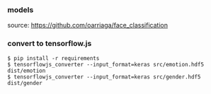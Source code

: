 ### models

source: https://github.com/oarriaga/face_classification

### convert to tensorflow.js

```
$ pip install -r requirements
$ tensorflowjs_converter --input_format=keras src/emotion.hdf5 dist/emotion
$ tensorflowjs_converter --input_format=keras src/gender.hdf5 dist/gender
```
